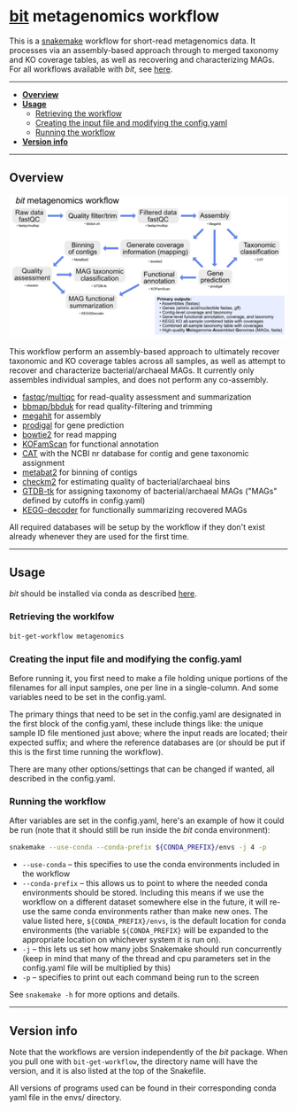 # [bit](https://github.com/AstrobioMike/bit) metagenomics workflow
This is a [snakemake](https://snakemake.github.io/) workflow for short-read metagenomics data. It processes via an assembly-based approach through to merged taxonomy and KO coverage tables, as well as recovering and characterizing MAGs. For all workflows available with _bit_, see [here](https://github.com/AstrobioMike/bit?tab=readme-ov-file#workflows).

---

* [**Overview**](#overview)
* [**Usage**](#usage)
  * [Retrieving the workflow](#retrieving-the-workflow)
  * [Creating the input file and modifying the config.yaml](#creating-the-input-file-and-modifying-the-configyaml)
  * [Running the workflow](#running-the-workflow)
* [**Version info**](#version-info)

---

## Overview

<p align="center">
<a href="../../images/bit-metagenomics-overview.pdf"><img src="../../images/bit-metagenomics-overview.png"></a>
</p>

This workflow perform an assembly-based approach to ultimately recover taxonomic and KO coverage tables across all samples, as well as attempt to recover and characterize bacterial/archaeal MAGs. It currently only assembles individual samples, and does not perform any co-assembly.

  - [fastqc](https://www.bioinformatics.babraham.ac.uk/projects/fastqc/)/[multiqc](https://multiqc.info/) for read-quality assessment and summarization
  - [bbmap/bbduk](https://jgi.doe.gov/data-and-tools/software-tools/bbtools/bb-tools-user-guide/bbduk-guide/) for read quality-filtering and trimming
  - [megahit](https://github.com/voutcn/megahit) for assembly
  - [prodigal](https://github.com/hyattpd/Prodigal) for gene prediction
  - [bowtie2](https://github.com/BenLangmead/bowtie2) for read mapping
  - [KOFamScan](https://github.com/takaram/kofam_scan) for functional annotation
  - [CAT](https://github.com/dutilh/CAT#cat-and-bat) with the NCBI nr database for contig and gene taxonomic assignment
  - [metabat2](https://bitbucket.org/berkeleylab/metabat/src) for binning of contigs
  - [checkm2](https://github.com/chklovski/CheckM2#checkm2) for estimating quality of bacterial/archaeal bins
  - [GTDB-tk](https://github.com/Ecogenomics/GTDBTk#gtdb-tk) for assigning taxonomy of bacterial/archaeal MAGs ("MAGs" defined by cutoffs in config.yaml)
  - [KEGG-decoder](https://github.com/bjtully/BioData/tree/master/KEGGDecoder) for functionally summarizing recovered MAGs

All required databases will be setup by the workflow if they don't exist already whenever they are used for the first time.

---

## Usage
_bit_ should be installed via conda as described [here](https://github.com/AstrobioMike/bit?tab=readme-ov-file#conda-install).

### Retrieving the worklfow

```bash
bit-get-workflow metagenomics
```

### Creating the input file and modifying the config.yaml
Before running it, you first need to make a file holding unique portions of the filenames for all input samples, one per line in a single-column. And some variables need to be set in the config.yaml.

The primary things that need to be set in the config.yaml are designated in the first block of the config.yaml, these include things like: the unique sample ID file mentioned just above; where the input reads are located; their expected suffix; and where the reference databases are (or should be put if this is the first time running the workflow).

There are many other options/settings that can be changed if wanted, all described in the config.yaml.

### Running the workflow
After variables are set in the config.yaml, here's an example of how it could be run (note that it should still be run inside the _bit_ conda environment):
 
```bash
snakemake --use-conda --conda-prefix ${CONDA_PREFIX}/envs -j 4 -p
```

- `--use-conda` – this specifies to use the conda environments included in the workflow
- `--conda-prefix` – this allows us to point to where the needed conda environments should be stored. Including this means if we use the workflow on a different dataset somewhere else in the future, it will re-use the same conda environments rather than make new ones. The value listed here, `${CONDA_PREFIX}/envs`, is the default location for conda environments (the variable `${CONDA_PREFIX}` will be expanded to the appropriate location on whichever system it is run on).
- `-j` – this lets us set how many jobs Snakemake should run concurrently (keep in mind that many of the thread and cpu parameters set in the config.yaml file will be multiplied by this)
- `-p` – specifies to print out each command being run to the screen

See `snakemake -h` for more options and details.

---

## Version info
Note that the workflows are version independently of the _bit_ package. When you pull one with `bit-get-workflow`, the directory name will have the version, and it is also listed at the top of the Snakefile.

All versions of programs used can be found in their corresponding conda yaml file in the envs/ directory. 
